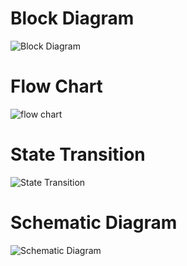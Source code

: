 # Block Diagram
![Block Diagram](https://user-images.githubusercontent.com/102800244/164468730-7a05b8f3-3603-43b8-bfdc-4bce55d927fc.jpeg)

# Flow Chart
![flow chart](https://user-images.githubusercontent.com/102800244/164468537-931ac046-8a5f-4155-9b54-232452e62960.jpeg)

# State Transition
![State Transition](https://user-images.githubusercontent.com/102800244/164468979-d95cb539-a9b8-4ca3-8961-fcb813963cdc.png)

# Schematic Diagram
![Schematic Diagram](https://user-images.githubusercontent.com/102800244/164469007-f2268d75-9d2a-4fad-87d0-64f33bd6234d.jpg)
